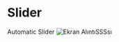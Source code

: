 # Slider
Automatic Slider
![Ekran AlıntıSSSsı](https://user-images.githubusercontent.com/100355107/196984021-d0e1f32d-97c5-4cf8-9b23-7463a16d1017.PNG)
